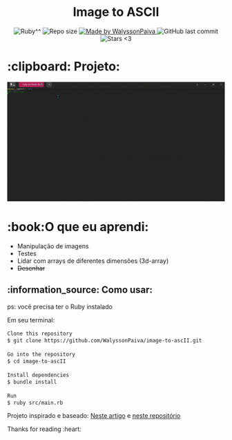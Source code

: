 <h1 align="center">
    Image to ASCII
</h1>
<p align="center">
   <a>
    <img alt="Ruby^^" src="https://img.shields.io/github/languages/top/WalyssonPaiva/image-to-ascII">
  </a>

  <img alt="Repo size" src="https://img.shields.io/github/repo-size/WalyssonPaiva/image-to-ascII">
	
  <a href="www.linkedin.com/in/walyssonpaiva">
    <img alt="Made by WalyssonPaiva" src="https://img.shields.io/badge/Made%20By-WalyssonPaiva-brightgreen">
  </a>

  <a>
    <img alt="GitHub last commit" src="https://img.shields.io/github/last-commit/WalyssonPaiva/image-to-ascII">
  </a>

 
  <img alt="Stars <3" src="https://img.shields.io/github/stars/WalyssonPaiva/image-to-ascII?style=social">
</p>
<h1>
  :clipboard: Projeto:
</h1>
<img alt="Converting an image into ascII art" src="assets/example.gif">


<h1>:book:O que eu aprendi:</h1>
<ul>
<li> Manipulação de imagens</li>
<li> Testes</li>
<li> Lidar com arrays de diferentes dimensões (3d-array)</li>
<li> <s>Desenhar</s></li>
</ul>

<h2>:information_source: Como usar: </h2>
<p> ps: você precisa ter o Ruby instalado </p>
Em seu terminal:

``` 
Clone this repository
$ git clone https://github.com/WalyssonPaiva/image-to-ascII.git

Go into the repository
$ cd image-to-ascII

Install dependencies
$ bundle install

Run
$ ruby src/main.rb

```
<p>Projeto inspirado e baseado: <a href="https://robertheaton.com/2018/06/12/programming-projects-for-advanced-beginners-ascii-art/">Neste artigo</a> 
e <a href="https://github.com/savio-matheus/ascii_inator">neste repositório</a> </p>
<p>Thanks for reading :heart:</p>
